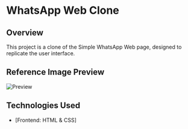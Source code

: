 # WhatsApp Web Clone

## Overview

This project is a clone of the Simple WhatsApp Web page, designed to replicate the user interface.

## Reference Image Preview
![Preview](./page-reference-preview.png)

## Technologies Used

- [Frontend: HTML & CSS]